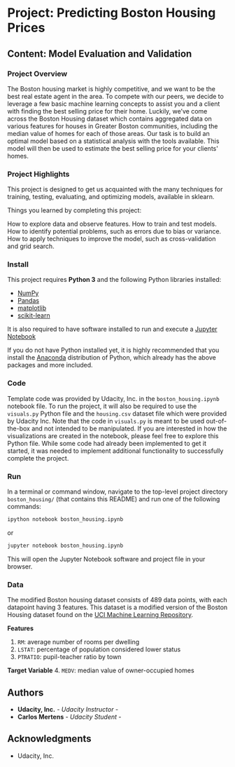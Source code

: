 # Project: Predicting Boston Housing Prices
## Content: Model Evaluation and Validation

### Project Overview
The Boston housing market is highly competitive, and we want to be the best real estate agent in the area. To compete with our peers, we decide to leverage a few basic machine learning concepts to assist you and a client with finding the best selling price for their home. Luckily, we’ve come across the Boston Housing dataset which contains aggregated data on various features for houses in Greater Boston communities, including the median value of homes for each of those areas. Our task is to build an optimal model based on a statistical analysis with the tools available. This model will then be used to estimate the best selling price for your clients' homes.

### Project Highlights
This project is designed to get us acquainted with the many techniques for training, testing, evaluating, and optimizing models, available in sklearn.

Things you learned by completing this project:

How to explore data and observe features.
How to train and test models.
How to identify potential problems, such as errors due to bias or variance.
How to apply techniques to improve the model, such as cross-validation and grid search.

### Install

This project requires **Python 3** and the following Python libraries installed:

- [NumPy](http://www.numpy.org/)
- [Pandas](http://pandas.pydata.org/)
- [matplotlib](http://matplotlib.org/)
- [scikit-learn](http://scikit-learn.org/stable/)

It is also required to have software installed to run and execute a [Jupyter Notebook](http://ipython.org/notebook.html)

If you do not have Python installed yet, it is highly recommended that you install the [Anaconda](http://continuum.io/downloads) distribution of Python, which already has the above packages and more included.

### Code

Template code was provided by Udacity, Inc. in the `boston_housing.ipynb` notebook file. To run the project, it will also be required to use the `visuals.py` Python file and the `housing.csv` dataset file which were provided by Udacity Inc. Note that the code in `visuals.py` is meant to be used out-of-the-box and not intended to be manipulated. If you are interested in how the visualizations are created in the notebook, please feel free to explore this Python file.
While some code had already been implemented to get it started, it was needed to implement additional functionality to successfully complete the project.

### Run

In a terminal or command window, navigate to the top-level project directory `boston_housing/` (that contains this README) and run one of the following commands:

```bash
ipython notebook boston_housing.ipynb
```  
or
```bash
jupyter notebook boston_housing.ipynb
```

This will open the Jupyter Notebook software and project file in your browser.

### Data

The modified Boston housing dataset consists of 489 data points, with each datapoint having 3 features. This dataset is a modified version of the Boston Housing dataset found on the [UCI Machine Learning Repository](https://archive.ics.uci.edu/ml/datasets/Housing).

**Features**
1.  `RM`: average number of rooms per dwelling
2. `LSTAT`: percentage of population considered lower status
3. `PTRATIO`: pupil-teacher ratio by town

**Target Variable**
4. `MEDV`: median value of owner-occupied homes

## Authors

* **Udacity, Inc.** - *Udacity Instructor* -
* **Carlos Mertens** - *Udacity Student* -

## Acknowledgments

* Udacity, Inc.
